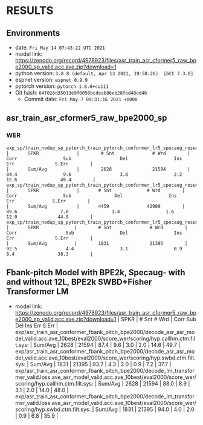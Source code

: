 <!-- Generated by scripts/utils/show_asr_result.sh -->
# RESULTS
## Environments
- date: `Fri May 14 07:43:22 UTC 2021`
- model link: https://zenodo.org/record/4978923/files/asr_train_asr_cformer5_raw_bpe2000_sp_valid.acc.ave.zip?download=1
- python version: `3.8.8 (default, Apr 13 2021, 19:58:26)  [GCC 7.3.0]`
- espnet version: `espnet 0.9.9`
- pytorch version: `pytorch 1.8.0+cu111`
- Git hash: `64f026d35013e9f0058bcdeab86eb28fed48ed4b`
  - Commit date: `Fri May 7 09:31:16 2021 +0000`

## asr_train_asr_cformer5_raw_bpe2000_sp
### WER

```
exp_sp/train_nodup_sp_pytorch_train_pytorch_conformer_lr5_specaug_resume/decode_eval2000_model.last10.avg.best_decode_train_transformer_lm_pytorch_swbd+fisher_bpe2000/scoring/hyp.callhm.ctm.filt.sys
|       SPKR              |        # Snt              # Wrd        |        Corr                 Sub                  Del                 Ins                  Err               S.Err        |
|       Sum/Avg           |        2628               21594        |        84.4                 9.6                  3.8                 2.2                 15.6                49.4        |
exp_sp/train_nodup_sp_pytorch_train_pytorch_conformer_lr5_specaug_resume/decode_eval2000_model.last10.avg.best_decode_train_transformer_lm_pytorch_swbd+fisher_bpe2000/scoring/hyp.ctm.filt.sys
|       SPKR              |       # Snt             # Wrd        |       Corr                 Sub                Del                 Ins                 Err              S.Err        |
|       Sum/Avg           |       4459              42989        |       89.6                7.0                3.4                 1.6                12.0               44.9        |
exp_sp/train_nodup_sp_pytorch_train_pytorch_conformer_lr5_specaug_resume/decode_eval2000_model.last10.avg.best_decode_train_transformer_lm_pytorch_swbd+fisher_bpe2000/scoring/hyp.swbd.ctm.filt.sys
|       SPKR             |        # Snt              # Wrd        |       Corr                  Sub                 Del                 Ins                  Err               S.Err        |
|       Sum/Avg          |        1831               21395        |       92.5                  4.4                 3.1                 0.9                  8.4                38.3        |
```

## Fbank-pitch Model with BPE2k, Specaug- with and without 12L, BPE2k SWBD+Fisher Transformer LM


- model link: https://zenodo.org/record/4978923/files/asr_train_asr_cformer5_raw_bpe2000_sp_valid.acc.ave.zip?download=1
|       SPKR              |        # Snt              # Wrd        |        Corr                 Sub                  Del                 Ins                  Err               S.Err        |
exp/asr_train_asr_conformer_fbank_pitch_bpe2000/decode_asr_asr_model_valid.acc.ave_10best/eval2000/score_wer/scoring/hyp.callhm.ctm.filt.sys:	|	Sum/Avg	|	2628	|	21594	|	87.4	|	9.6	|	3.0	|	2.0	|	14.6	|	49.7	|
exp/asr_train_asr_conformer_fbank_pitch_bpe2000/decode_asr_asr_model_valid.acc.ave_10best/eval2000/score_wer/scoring/hyp.swbd.ctm.filt.sys:	|	Sum/Avg	|	1831	|	21395	|	93.7	|	4.3	|	2.0	|	0.9	|	7.2	|	37.7	|
exp/asr_train_asr_conformer_fbank_pitch_bpe2000/decode_lm_transformer_valid.loss.ave_asr_model_valid.acc.ave_10best/eval2000/score_wer/scoring/hyp.callhm.ctm.filt.sys:	|	Sum/Avg	|	2628	|	21594	|	88.0	|	8.9	|	3.1	|	2.0	|	14.0	|	48.0	|
exp/asr_train_asr_conformer_fbank_pitch_bpe2000/decode_lm_transformer_valid.loss.ave_asr_model_valid.acc.ave_10best/eval2000/score_wer/scoring/hyp.swbd.ctm.filt.sys:	|	Sum/Avg	|	1831	|	21395	|	94.0	|	4.0	|	2.0	|	0.9	|	6.8	|	35.9	|
 
